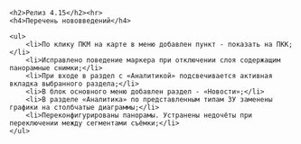     <h2>Релиз 4.15</h2><hr>
	<h4>Перечень нововведений</h4>
	
	<ul>
		<li>По клику ПКМ на карте в меню добавлен пункт - показать на ПКК;</li>
		<li>Исправлено поведение маркера при отключении слоя содержащим панорамные снимки;</li>
		<li>При входе в раздел с «Аналитикой» подсвечивается активная вкладка выбранного раздела;</li>
		<li>В блок основного меню добавлен раздел - «Новости»;</li>
		<li>В разделе «Аналитика» по представленным типам ЗУ заменены графики на столбчатые диаграммы;</li>
		<li>Переконфигурированы панорамы. Устранены недочёты при переключении между сегментами съёмки;</li>
	</ul>
